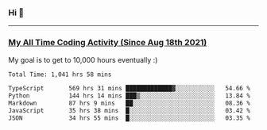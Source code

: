 ### Hi 🙂

---

### <a href="https://wakatime.com/@Eroxl">My All Time Coding Activity (Since Aug 18th 2021)</a>
My goal is to get to 10,000 hours eventually :)
<!--START_SECTION:waka-->

```txt
Total Time: 1,041 hrs 58 mins

TypeScript       569 hrs 31 mins █████████████▓░░░░░░░░░░░   54.66 %
Python           144 hrs 14 mins ███▒░░░░░░░░░░░░░░░░░░░░░   13.84 %
Markdown         87 hrs 9 mins   ██░░░░░░░░░░░░░░░░░░░░░░░   08.36 %
JavaScript       35 hrs 38 mins  █░░░░░░░░░░░░░░░░░░░░░░░░   03.42 %
JSON             34 hrs 55 mins  █░░░░░░░░░░░░░░░░░░░░░░░░   03.35 %
```

<!--END_SECTION:waka-->
